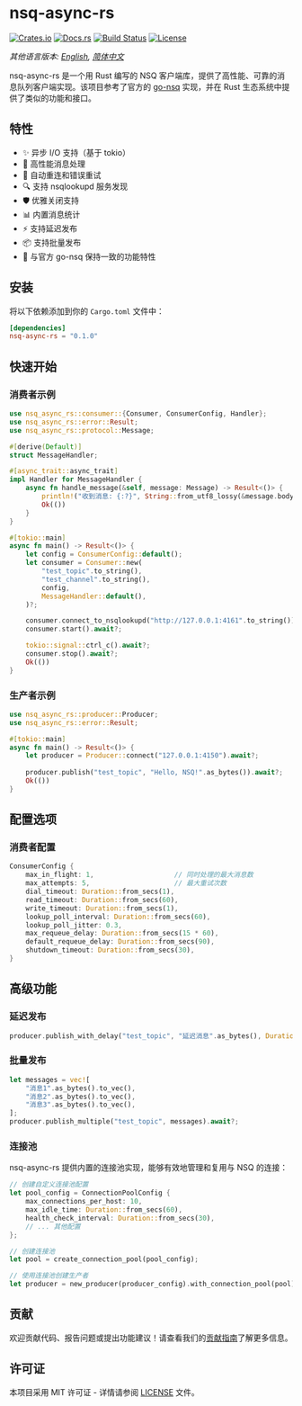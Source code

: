 # nsq-async-rs

[![Crates.io](https://img.shields.io/crates/v/nsq-async-rs.svg)](https://crates.io/crates/nsq-async-rs)
[![Docs.rs](https://docs.rs/nsq-async-rs/badge.svg)](https://docs.rs/nsq-async-rs)
[![Build Status](https://github.com/liudiandesilv/nsq-async-rs/workflows/CI/badge.svg)](https://github.com/liudiandesilv/nsq-async-rs/actions)
[![License](https://img.shields.io/badge/license-MIT-blue.svg)](LICENSE)

*其他语言版本: [English](README.md), [简体中文](README_zh.md)*

nsq-async-rs 是一个用 Rust 编写的 NSQ 客户端库，提供了高性能、可靠的消息队列客户端实现。该项目参考了官方的 [go-nsq](https://github.com/nsqio/go-nsq) 实现，并在 Rust 生态系统中提供了类似的功能和接口。

## 特性

- ✨ 异步 I/O 支持（基于 tokio）
- 🚀 高性能消息处理
- 🔄 自动重连和错误重试
- 🔍 支持 nsqlookupd 服务发现
- 🛡️ 优雅关闭支持
- 📊 内置消息统计
- ⚡ 支持延迟发布
- 📦 支持批量发布
- 💫 与官方 go-nsq 保持一致的功能特性

## 安装

将以下依赖添加到你的 `Cargo.toml` 文件中：

```toml
[dependencies]
nsq-async-rs = "0.1.0"
```

## 快速开始

### 消费者示例

```rust
use nsq_async_rs::consumer::{Consumer, ConsumerConfig, Handler};
use nsq_async_rs::error::Result;
use nsq_async_rs::protocol::Message;

#[derive(Default)]
struct MessageHandler;

#[async_trait::async_trait]
impl Handler for MessageHandler {
    async fn handle_message(&self, message: Message) -> Result<()> {
        println!("收到消息: {:?}", String::from_utf8_lossy(&message.body));
        Ok(())
    }
}

#[tokio::main]
async fn main() -> Result<()> {
    let config = ConsumerConfig::default();
    let consumer = Consumer::new(
        "test_topic".to_string(),
        "test_channel".to_string(),
        config,
        MessageHandler::default(),
    )?;

    consumer.connect_to_nsqlookupd("http://127.0.0.1:4161".to_string()).await?;
    consumer.start().await?;

    tokio::signal::ctrl_c().await?;
    consumer.stop().await?;
    Ok(())
}
```

### 生产者示例

```rust
use nsq_async_rs::producer::Producer;
use nsq_async_rs::error::Result;

#[tokio::main]
async fn main() -> Result<()> {
    let producer = Producer::connect("127.0.0.1:4150").await?;
    
    producer.publish("test_topic", "Hello, NSQ!".as_bytes()).await?;
    Ok(())
}
```

## 配置选项

### 消费者配置

```rust
ConsumerConfig {
    max_in_flight: 1,                    // 同时处理的最大消息数
    max_attempts: 5,                     // 最大重试次数
    dial_timeout: Duration::from_secs(1),
    read_timeout: Duration::from_secs(60),
    write_timeout: Duration::from_secs(1),
    lookup_poll_interval: Duration::from_secs(60),
    lookup_poll_jitter: 0.3,
    max_requeue_delay: Duration::from_secs(15 * 60),
    default_requeue_delay: Duration::from_secs(90),
    shutdown_timeout: Duration::from_secs(30),
}
```

## 高级功能

### 延迟发布

```rust
producer.publish_with_delay("test_topic", "延迟消息".as_bytes(), Duration::from_secs(60)).await?;
```

### 批量发布

```rust
let messages = vec![
    "消息1".as_bytes().to_vec(),
    "消息2".as_bytes().to_vec(),
    "消息3".as_bytes().to_vec(),
];
producer.publish_multiple("test_topic", messages).await?;
```

### 连接池

nsq-async-rs 提供内置的连接池实现，能够有效地管理和复用与 NSQ 的连接：

```rust
// 创建自定义连接池配置
let pool_config = ConnectionPoolConfig {
    max_connections_per_host: 10,
    max_idle_time: Duration::from_secs(60),
    health_check_interval: Duration::from_secs(30),
    // ... 其他配置
};

// 创建连接池
let pool = create_connection_pool(pool_config);

// 使用连接池创建生产者
let producer = new_producer(producer_config).with_connection_pool(pool);
```

## 贡献

欢迎贡献代码、报告问题或提出功能建议！请查看我们的[贡献指南](CONTRIBUTING.md)了解更多信息。

## 许可证

本项目采用 MIT 许可证 - 详情请参阅 [LICENSE](LICENSE) 文件。
